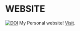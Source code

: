 # WEBSITE
[![DOI](https://zenodo.org/badge/163866344.svg)](https://zenodo.org/badge/latestdoi/163866344)
My Personal website!
[Visit](https://jimut123.github.io/).
